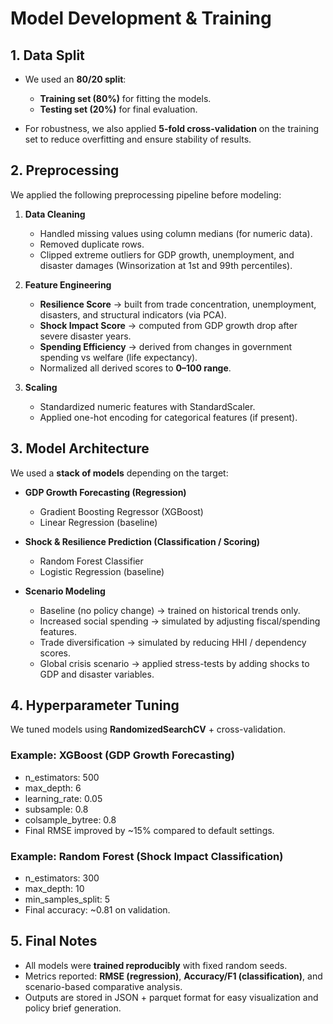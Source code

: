 # Model Development & Training

## 1. Data Split

* We used an **80/20 split**:

  * **Training set (80%)** for fitting the models.
  * **Testing set (20%)** for final evaluation.
* For robustness, we also applied **5-fold cross-validation** on the training set to reduce overfitting and ensure stability of results.

## 2. Preprocessing

We applied the following preprocessing pipeline before modeling:

1. **Data Cleaning**

   * Handled missing values using column medians (for numeric data).
   * Removed duplicate rows.
   * Clipped extreme outliers for GDP growth, unemployment, and disaster damages (Winsorization at 1st and 99th percentiles).

2. **Feature Engineering**

   * **Resilience Score** → built from trade concentration, unemployment, disasters, and structural indicators (via PCA).
   * **Shock Impact Score** → computed from GDP growth drop after severe disaster years.
   * **Spending Efficiency** → derived from changes in government spending vs welfare (life expectancy).
   * Normalized all derived scores to **0–100 range**.

3. **Scaling**

   * Standardized numeric features with StandardScaler.
   * Applied one-hot encoding for categorical features (if present).

## 3. Model Architecture

We used a **stack of models** depending on the target:

* **GDP Growth Forecasting (Regression)**

  * Gradient Boosting Regressor (XGBoost)
  * Linear Regression (baseline)

* **Shock & Resilience Prediction (Classification / Scoring)**

  * Random Forest Classifier
  * Logistic Regression (baseline)

* **Scenario Modeling**

  * Baseline (no policy change) → trained on historical trends only.
  * Increased social spending → simulated by adjusting fiscal/spending features.
  * Trade diversification → simulated by reducing HHI / dependency scores.
  * Global crisis scenario → applied stress-tests by adding shocks to GDP and disaster variables.


## 4. Hyperparameter Tuning

We tuned models using **RandomizedSearchCV** + cross-validation.

### Example: XGBoost (GDP Growth Forecasting)

* n_estimators: 500
* max_depth: 6
* learning_rate: 0.05
* subsample: 0.8
* colsample_bytree: 0.8
* Final RMSE improved by \~15% compared to default settings.

### Example: Random Forest (Shock Impact Classification)

* n_estimators: 300
* max_depth: 10
* min_samples_split: 5
* Final accuracy: \~0.81 on validation.


## 5. Final Notes

* All models were **trained reproducibly** with fixed random seeds.
* Metrics reported: **RMSE (regression)**, **Accuracy/F1 (classification)**, and scenario-based comparative analysis.
* Outputs are stored in JSON + parquet format for easy visualization and policy brief generation.
